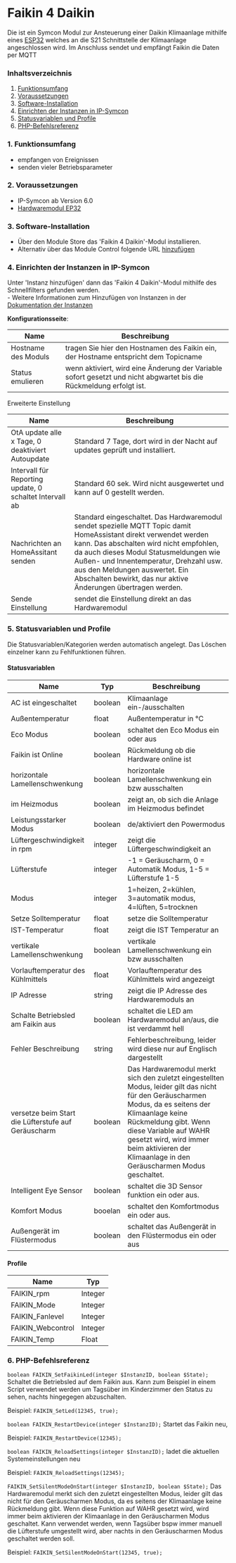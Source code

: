 # Faikin 4 Daikin
Die ist ein Symcon Modul zur Ansteuerung einer Daikin Klimaanlage mithilfe eines [ESP32](https://github.com/revk/ESP32-Faikin) welches an die S21 Schnittstelle der Klimaanlage angeschlossen wird. Im Anschluss sendet und empfängt Faikin die Daten per MQTT

### Inhaltsverzeichnis

1. [Funktionsumfang](#1-funktionsumfang)
2. [Voraussetzungen](#2-voraussetzungen)
3. [Software-Installation](#3-software-installation)
4. [Einrichten der Instanzen in IP-Symcon](#4-einrichten-der-instanzen-in-ip-symcon)
5. [Statusvariablen und Profile](#5-statusvariablen-und-profile)
6. [PHP-Befehlsreferenz](#6-php-befehlsreferenz)

### 1. Funktionsumfang

* empfangen von Ereignissen
* senden vieler Betriebsparameter 

### 2. Voraussetzungen

- IP-Symcon ab Version 6.0
- [Hardwaremodul EP32](https://github.com/revk/ESP32-Faikin)

### 3. Software-Installation

* Über den Module Store das 'Faikin 4 Daikin'-Modul installieren.
* Alternativ über das Module Control folgende URL [hinzufügen](https://github.com/lorbetzki/net.lorbetzki.faikin4daikin.git)

### 4. Einrichten der Instanzen in IP-Symcon

 Unter 'Instanz hinzufügen' dann das 'Faikin 4 Daikin'-Modul mithilfe des Schnellfilters gefunden werden.  
	- Weitere Informationen zum Hinzufügen von Instanzen in der [Dokumentation der Instanzen](https://www.symcon.de/service/dokumentation/konzepte/instanzen/#Instanz_hinzufügen)

__Konfigurationsseite__:

Name     | Beschreibung
-------- | ------------------
 Hostname des Moduls        | tragen Sie hier den Hostnamen des Faikin ein, der Hostname entspricht dem Topicname 
 Status emulieren        | wenn aktiviert, wird eine Änderung der Variable sofort gesetzt und nicht abgwartet bis die Rückmeldung erfolgt ist.
 
Erweiterte Einstellung

Name     | Beschreibung
-------- | ------------------
OtA update alle x Tage, 0 deaktiviert Autoupdate | Standard 7 Tage, dort wird in der Nacht auf updates geprüft und installiert.
Intervall für Reporting update, 0 schaltet Intervall ab | Standard 60 sek. Wird nicht ausgewertet und kann auf 0 gestellt werden.
Nachrichten an HomeAssitant senden | Standard eingeschaltet. Das Hardwaremodul sendet spezielle MQTT Topic damit HomeAssistant direkt verwendet werden kann. Das abschalten wird nicht empfohlen, da auch dieses Modul Statusmeldungen wie Außen- und Innentemperatur, Drehzahl usw. aus den Meldungen auswertet. Ein Abschalten bewirkt, das nur aktive Änderungen übertragen werden.
Sende Einstellung | sendet die Einstellung direkt an das Hardwaremodul

### 5. Statusvariablen und Profile

Die Statusvariablen/Kategorien werden automatisch angelegt. Das Löschen einzelner kann zu Fehlfunktionen führen.

#### Statusvariablen

Name   | Typ     | Beschreibung
------ | ------- | ------------
AC ist eingeschaltet       | boolean        | Klimaanlage ein-/ausschalten
Außentemperatur | float | Außentemperatur in °C
Eco Modus | boolean | schaltet den Eco Modus ein oder aus
Faikin ist Online | boolean | Rückmeldung ob die Hardware online ist
horizontale Lamellenschwenkung | boolean | horizontale Lamellenschwenkung ein bzw ausschalten
im Heizmodus | boolean | zeigt an, ob sich die Anlage im Heizmodus befindet
Leistungsstarker Modus | boolean | de/aktiviert den Powermodus
Lüftergeschwindigkeit in rpm | integer | zeigt die Lüftergeschwindigkeit an
Lüfterstufe | integer | -1 = Geräuscharm, 0 = Automatik Modus, 1-5 = Lüfterstufe 1-5
Modus | integer | 1=heizen, 2=kühlen, 3=automatik modus, 4=lüften, 5=trocknen
Setze Solltemperatur | float | setze die Solltemperatur
IST-Temperatur | float | zeigt die IST Temperatur an
vertikale Lamellenschwenkung | boolean |vertikale Lamellenschwenkung ein bzw ausschalten
Vorlauftemperatur des Kühlmittels | float | Vorlauftemperatur des Kühlmittels wird angezeigt
IP Adresse | string | zeigt die IP Adresse des Hardwaremoduls an
Schalte Betriebsled am Faikin aus | boolean | schaltet die LED am Hardwaremodul an/aus, die ist verdammt hell
Fehler Beschreibung | string | Fehlerbeschreibung, leider wird diese nur auf Englisch dargestellt
versetze beim Start die Lüfterstufe auf Geräuscharm | boolean | Das Hardwaremodul merkt sich den zuletzt eingestellten Modus, leider gilt das nicht für den Geräuscharmen Modus, da es seitens der Klimaanlage keine Rückmeldung gibt. Wenn diese Variable auf WAHR gesetzt wird, wird immer beim aktivieren der Klimaanlage in den Geräuscharmen Modus geschaltet. 
Intelligent Eye Sensor | boolean | schaltet die 3D Sensor funktion ein oder aus.
Komfort Modus | booelan | schaltet den Komfortmodus ein oder aus.
Außengerät im Flüstermodus | boolean | schaltet das Außengerät in den Flüstermodus ein oder aus

#### Profile

Name   | Typ
------ | -------
FAIKIN_rpm     | Integer
FAIKIN_Mode       | Integer
FAIKIN_Fanlevel | Integer
FAIKIN_Webcontrol | Integer
FAIKIN_Temp | Float

### 6. PHP-Befehlsreferenz

`boolean FAIKIN_SetFaikinLed(integer $InstanzID, boolean $State);`
Schaltet die Betriebsled auf dem Faikin aus. Kann zum Beispiel in einem Script verwendet werden um Tagsüber im Kinderzimmer den Status zu sehen, nachts hingegegen abzuschalten.

Beispiel:
`FAIKIN_SetLed(12345, true);`

`boolean FAIKIN_RestartDevice(integer $InstanzID);`
Startet das Faikin neu,

Beispiel:
`FAIKIN_RestartDevice(12345);`

`boolean FAIKIN_ReloadSettings(integer $InstanzID);`
ladet die aktuellen Systemeinstellungen neu

Beispiel:
`FAIKIN_ReloadSettings(12345);`

`FAIKIN_SetSilentModeOnStart(integer $InstanzID, boolean $State);`
Das Hardwaremodul merkt sich den zuletzt eingestellten Modus, leider gilt das nicht für den Geräuscharmen Modus, da es seitens der Klimaanlage keine Rückmeldung gibt. Wenn diese Funktion auf WAHR gesetzt wird, wird immer beim aktivieren der Klimaanlage in den Geräuscharmen Modus geschaltet. Kann verwendet werden, wenn Tagsüber bspw immer manuell die Lüfterstufe umgestellt wird, aber nachts in den Geräuscharmen Modus geschaltet werden soll.

Beispiel:
`FAIKIN_SetSilentModeOnStart(12345, true);`